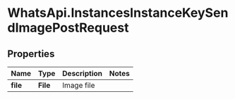 # WhatsApi.InstancesInstanceKeySendImagePostRequest

## Properties

Name | Type | Description | Notes
------------ | ------------- | ------------- | -------------
**file** | **File** | Image file | 


